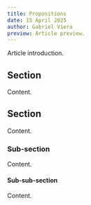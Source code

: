 ```yaml
---
title: Propositions
date: 15 April 2025
author: Gabriel Viera
preview: Article preview.
---
```


Article introduction.

## Section

Content.

## Section

Content.

### Sub-section

Content.

#### Sub-sub-section

Content.